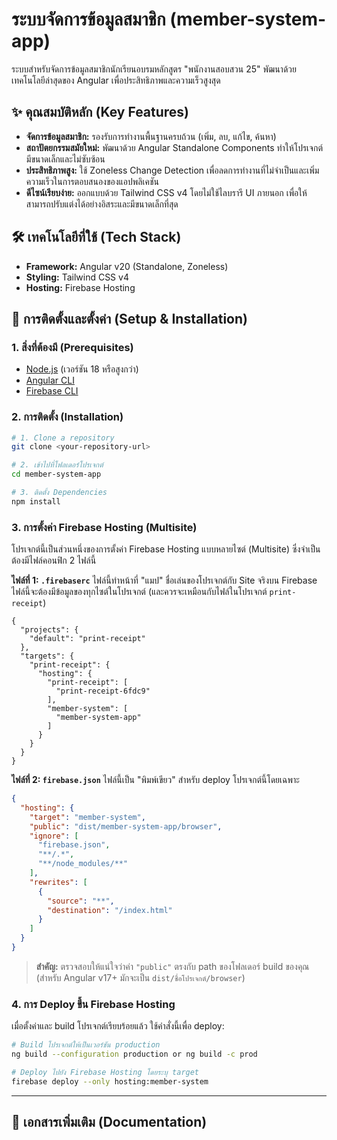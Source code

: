 # ระบบจัดการข้อมูลสมาชิก (member-system-app)

ระบบสำหรับจัดการข้อมูลสมาชิกนักเรียนอบรมหลักสูตร "พนักงานสอบสวน 25" พัฒนาด้วยเทคโนโลยีล่าสุดของ Angular เพื่อประสิทธิภาพและความเร็วสูงสุด

## ✨ คุณสมบัติหลัก (Key Features)

- **จัดการข้อมูลสมาชิก:** รองรับการทำงานพื้นฐานครบถ้วน (เพิ่ม, ลบ, แก้ไข, ค้นหา)
- **สถาปัตยกรรมสมัยใหม่:** พัฒนาด้วย Angular Standalone Components ทำให้โปรเจกต์มีขนาดเล็กและไม่ซับซ้อน
- **ประสิทธิภาพสูง:** ใช้ Zoneless Change Detection เพื่อลดการทำงานที่ไม่จำเป็นและเพิ่มความเร็วในการตอบสนองของแอปพลิเคชัน
- **ดีไซน์เรียบง่าย:** ออกแบบด้วย Tailwind CSS v4 โดยไม่ใช้ไลบรารี UI ภายนอก เพื่อให้สามารถปรับแต่งได้อย่างอิสระและมีขนาดเล็กที่สุด

## 🛠️ เทคโนโลยีที่ใช้ (Tech Stack)

- **Framework:** Angular v20 (Standalone, Zoneless)
- **Styling:** Tailwind CSS v4
- **Hosting:** Firebase Hosting

## 🚀 การติดตั้งและตั้งค่า (Setup & Installation)

### 1. สิ่งที่ต้องมี (Prerequisites)

- [Node.js](https://nodejs.org/) (เวอร์ชัน 18 หรือสูงกว่า)
- [Angular CLI](https://angular.io/cli)
- [Firebase CLI](https://firebase.google.com/docs/cli)

### 2. การติดตั้ง (Installation)

```bash
# 1. Clone a repository
git clone <your-repository-url>

# 2. เข้าไปที่โฟลเดอร์โปรเจกต์
cd member-system-app

# 3. ติดตั้ง Dependencies
npm install
```

### 3. การตั้งค่า Firebase Hosting (Multisite)

โปรเจกต์นี้เป็นส่วนหนึ่งของการตั้งค่า Firebase Hosting แบบหลายไซต์ (Multisite) ซึ่งจำเป็นต้องมีไฟล์คอนฟิก 2 ไฟล์นี้

**ไฟล์ที่ 1: `.firebaserc`**
ไฟล์นี้ทำหน้าที่ "แมป" ชื่อเล่นของโปรเจกต์กับ Site จริงบน Firebase ไฟล์นี้จะต้องมีข้อมูลของทุกไซต์ในโปรเจกต์ (และควรจะเหมือนกับไฟล์ในโปรเจกต์ `print-receipt`)

```.firebaserc
{
  "projects": {
    "default": "print-receipt"
  },
  "targets": {
    "print-receipt": {
      "hosting": {
        "print-receipt": [
          "print-receipt-6fdc9"
        ],
        "member-system": [
          "member-system-app"
        ]
      }
    }
  }
}
```

**ไฟล์ที่ 2: `firebase.json`**
ไฟล์นี้เป็น "พิมพ์เขียว" สำหรับ deploy โปรเจกต์นี้โดยเฉพาะ

```json
{
  "hosting": {
    "target": "member-system",
    "public": "dist/member-system-app/browser",
    "ignore": [
      "firebase.json",
      "**/.*",
      "**/node_modules/**"
    ],
    "rewrites": [
      {
        "source": "**",
        "destination": "/index.html"
      }
    ]
  }
}
```
> **สำคัญ:** ตรวจสอบให้แน่ใจว่าค่า `"public"` ตรงกับ path ของโฟลเดอร์ build ของคุณ (สำหรับ Angular v17+ มักจะเป็น `dist/ชื่อโปรเจกต์/browser`)

### 4. การ Deploy ขึ้น Firebase Hosting

เมื่อตั้งค่าและ build โปรเจกต์เรียบร้อยแล้ว ใช้คำสั่งนี้เพื่อ deploy:

```bash
# Build โปรเจกต์ให้เป็นเวอร์ชัน production
ng build --configuration production or ng build -c prod

# Deploy ไปยัง Firebase Hosting โดยระบุ target
firebase deploy --only hosting:member-system
```
----
## 📄 เอกสารเพิ่มเติม (Documentation)
